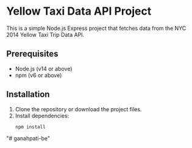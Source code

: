 # Yellow Taxi Data API Project

This is a simple Node.js Express project that fetches data from the NYC 2014 Yellow Taxi Trip Data API.

## Prerequisites

- Node.js (v14 or above)
- npm (v6 or above)

## Installation

1. Clone the repository or download the project files.
2. Install dependencies:
   ```bash
   npm install
"# ganahpati-be" 
